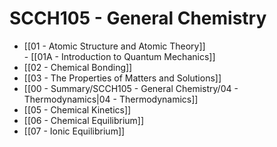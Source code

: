 # SCCH105 - General Chemistry

- [[01 - Atomic Structure and Atomic Theory]]  
         - [[01A - Introduction to Quantum Mechanics]]
- [[02 - Chemical Bonding]]
- [[03 - The Properties of Matters and Solutions]]
- [[00 - Summary/SCCH105 - General Chemistry/04 - Thermodynamics|04 - Thermodynamics]]
- [[05 - Chemical Kinetics]]
- [[06 - Chemical Equilibrium]]
- [[07 - Ionic Equilibrium]]
